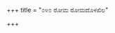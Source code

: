 +++
title = "೦೪೦ ರೋಮ ರೋಮದೊಳಖಿಲ"

+++
<div class="audioEmbed"  src="https://archive.org/download/kumAra-vyAsa-bhArata_kaGaPa_with_metadata/06_bhIShma__06__040_rOma_rOmadoLakhila.mp3" caption="ಗ-ಪ"></div>